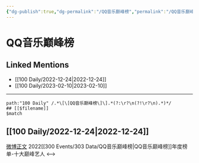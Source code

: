 ```yaml
---
{"dg-publish":true,"dg-permalink":"/QQ音乐巅峰榜","permalink":"/QQ音乐巅峰榜/"}
---
```


# QQ音乐巅峰榜

## Linked Mentions
- [[100 Daily/2022-12-24\|2022-12-24]]
- [[100 Daily/2023-02-10\|2023-02-10]]


---

```expander
path:"100 Daily" /.*\[\[QQ音乐巅峰榜\]\].*(?:\r?\n(?!\r?\n).*)*/
## [[$filename]]
$match
```
## [[100 Daily/2022-12-24\|2022-12-24]]
[微博正文](https://m.weibo.cn/2169129705/4850175023257778) 2022[[300 Events/303 Data/QQ音乐巅峰榜\|QQ音乐巅峰榜]]年度榜单-十大巅峰艺人
<-->